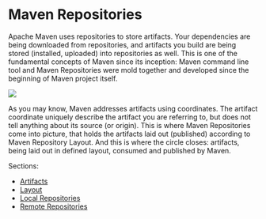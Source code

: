 # Maven Repositories

<!--
Licensed to the Apache Software Foundation (ASF) under one
or more contributor license agreements.  See the NOTICE file
distributed with this work for additional information
regarding copyright ownership.  The ASF licenses this file
to you under the Apache License, Version 2.0 (the
"License"); you may not use this file except in compliance
with the License.  You may obtain a copy of the License at

    http://www.apache.org/licenses/LICENSE-2.0

Unless required by applicable law or agreed to in writing,
software distributed under the License is distributed on an
"AS IS" BASIS, WITHOUT WARRANTIES OR CONDITIONS OF ANY
KIND, either express or implied.  See the License for the
specific language governing permissions and limitations
under the License.
-->

Apache Maven uses repositories to store artifacts. Your dependencies are being downloaded from repositories,
and artifacts you build are being stored (installed, uploaded) into repositories as well. This is one of the 
fundamental concepts of Maven since its inception: Maven command line tool and Maven Repositories were mold together
and developed since the beginning of Maven project itself.

<img src="../repository/maven-repositories.png" border="0" />


As you may know, Maven addresses artifacts using coordinates. The artifact coordinate uniquely describe the artifact 
you are referring to, but does not tell anything about its source (or origin). This is where
Maven Repositories come into picture, that holds the artifacts laid out (published) according to Maven Repository
Layout. And this is where the circle closes: artifacts, being laid out in defined layout, consumed and published
by Maven.

Sections:
* [Artifacts](artifacts.md)
* [Layout](layout.md)
* [Local Repositories](local.md)
* [Remote Repositories](remote.md)
